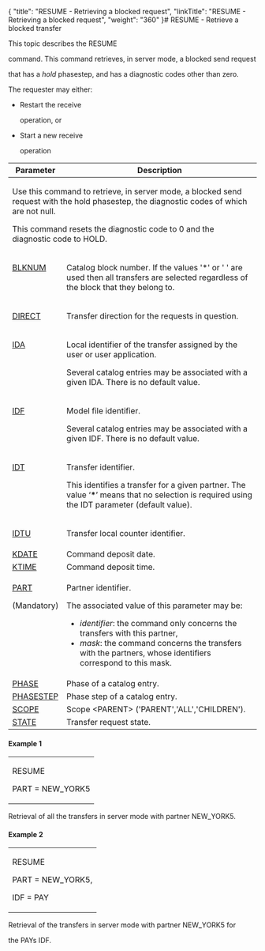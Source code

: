 {
    "title": "RESUME - Retrieving a blocked request",
    "linkTitle": "RESUME - Retrieving a blocked request",
    "weight": "360"
}# <span id="kanchor53"></span><span id="Title"></span>RESUME - Retrieve a blocked transfer

This topic describes the <span id="About_the_RESUME_Command"></span>RESUME
command. This command retrieves, in server mode, a blocked send request
that has a *hold* phasestep, and has a diagnostic codes other than zero.

The requester may either:

-   Restart the receive
    operation, or
-   Start a new receive
    operation

<table cellspacing="0" width="90%">
   <col/>
   <col/>
   <thead>
      <tr>
         <th>Parameter</th>
         <th>Description</th>
      </tr>
   </thead>
   <tbody>
      <tr valign="top">
         <td colspan="2" rowspan="1">
            <p>Use this command to retrieve, in server mode, a blocked 
 send request with the hold phasestep, the diagnostic codes of which 
 are not null.</p>
            <p>This command resets the diagnostic code to 0 and the diagnostic 
 code to HOLD. </p>
         </td>
      </tr>
      <tr valign="top">
         <td>
            <p><a href="../../../command_summary/parameter_intro/blknum">BLKNUM</a> </p>
         </td>
         <td>
            <p>Catalog block number. If the values '*' or ' ' are used 
 then all transfers are selected regardless of the block that they belong 
 to.</p>
         </td>
      </tr>
      <tr valign="top">
         <td colspan="1" rowspan="1">
            <p><a href="../../../command_summary/parameter_intro/direct">DIRECT</a> </p>
         </td>
         <td colspan="1" rowspan="1">
            <p>Transfer direction for the requests in question.</p>
         </td>
      </tr>
      <tr valign="top">
         <td colspan="1" rowspan="1">
            <p><a href="../../../command_summary/parameter_intro/ida">IDA</a> </p>
         </td>
         <td colspan="1" rowspan="1">
            <p>Local identifier of the transfer assigned by the user or 
 user application.</p>
            <p>Several catalog entries may be associated with a given 
 IDA. There is no default value.</p>
         </td>
      </tr>
      <tr valign="top">
         <td colspan="1" rowspan="1">
            <p><a href="../../../command_summary/parameter_intro/idf">IDF</a> </p>
         </td>
         <td colspan="1" rowspan="1">
            <p>Model file identifier.</p>
            <p>Several catalog entries may be associated with a given 
 IDF. There is no default value.</p>
         </td>
      </tr>
      <tr valign="top">
         <td colspan="1" rowspan="1">
            <p><a href="../../../command_summary/parameter_intro/idu">IDT</a> </p>
         </td>
         <td colspan="1" rowspan="1">
            <p>Transfer identifier.</p>
            <p>This identifies a transfer for a given partner. The value 
 ‘<b>*</b>’ means that no selection is required using the IDT parameter 
 (default value).</p>
         </td>
      </tr>
      <tr valign="top">
         <td colspan="1" rowspan="1">
            <p><a href="../../../command_summary/parameter_intro/idtu">IDTU</a> </p>
         </td>
         <td colspan="1" rowspan="1">
            <p>Transfer local counter identifier. </p>
         </td>
      </tr>
      <tr valign="top">
         <td><a href="kdate.htm">KDATE</a>
         </td>
         <td> Command deposit date.         </td>
      </tr>
      <tr valign="top">
         <td><a href="ktime.htm">KTIME</a>
         </td>
         <td>Command deposit time.         </td>
      </tr>
      <tr valign="top">
         <td colspan="1" rowspan="1">
            <p><a href="../../../command_summary/parameter_intro/part">PART</a> </p>
            <p>(Mandatory)</p>
         </td>
         <td colspan="1" rowspan="1">
            <p>Partner identifier.</p>
            <p>The associated value of this parameter may be:</p>
            <ul>
               <li><i>identifier</i>: 
 the command only concerns the transfers with this partner,               </li>
               <li><i>mask</i>: 
 the command concerns the transfers with the partners, whose identifiers 
 correspond to this mask.               </li>
            </ul>
         </td>
      </tr>
      <tr valign="top">
         <td><a href="phase.htm">PHASE</a>
         </td>
         <td> Phase of a catalog entry.         </td>
      </tr>
      <tr valign="top">
         <td><a href="phasestep.htm">PHASESTEP</a>
         </td>
         <td>Phase step of a catalog entry.         </td>
      </tr>
      <tr valign="top">
         <td><a href="../../../command_summary/parameter_intro/scope">SCOPE</a>
         </td>
         <td>Scope &lt;PARENT&gt;  ('PARENT','ALL','CHILDREN').         </td>
      </tr>
      <tr valign="top">
         <td><a href="../../../command_summary/parameter_intro/state">STATE</a>
         </td>
         <td>Transfer request state.         </td>
      </tr>
   </tbody>
</table>

#### Example 1

<table cellspacing="0">
   <col/>
   <tbody>
      <tr>
         <td>
            <p>RESUME</p>
            <p>PART = NEW_YORK5</p>
         </td>
      </tr>
   </tbody>
</table>

Retrieval of all the transfers in server mode with partner NEW\_YORK5.

#### Example 2

<table cellspacing="0">
   <col/>
   <tbody>
      <tr>
         <td>
            <p>RESUME</p>
            <p>PART = NEW_YORK5,</p>
            <p>IDF = PAY</p>
         </td>
      </tr>
   </tbody>
</table>

Retrieval of the transfers in server mode with partner NEW\_YORK5 for
the PAYs IDF.
